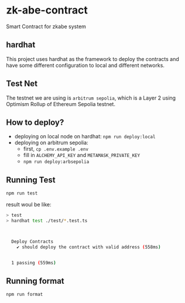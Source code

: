 # zk-abe-contract

Smart Contract for zkabe system

## hardhat

This project uses hardhat as the framework to deploy the contracts and have some different configuration to local and different networks.

## Test Net

The testnet we are using is `arbitrum sepolia`, which is a Layer 2 using Optimism Rollup of Ethereum Sepolia testnet.

## How to deploy?

* deploying on local node on hardhat: `npm run deploy:local`
* deploying on arbitrum sepolia:
  * first, `cp .env.example .env`
  * fill in `ALCHEMY_API_KEY` and `METAMASK_PRIVATE_KEY`
  * `npm run deploy:arbsepolia`

## Running Test

```bash
npm run test
```

result woul be like:

```bash
> test
> hardhat test ./test/*.test.ts



  Deploy Contracts
    ✔ should deploy the contract with valid address (558ms)


  1 passing (559ms)
```

## Running format

```bash
npm run format
```
